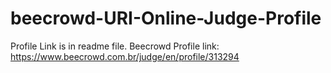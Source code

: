 # beecrowd-URI-Online-Judge-Profile
Profile Link is in readme file.
Beecrowd Profile link:
https://www.beecrowd.com.br/judge/en/profile/313294
